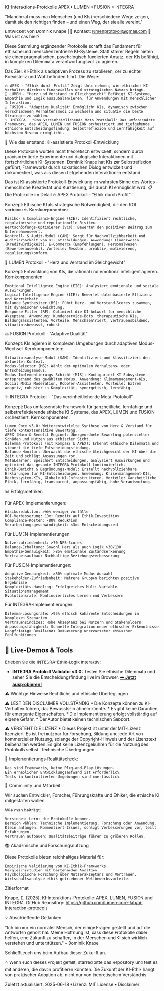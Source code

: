 KI-Interaktions-Protokolle
APEX • LUMEN • FUSION • INTEGRA

"Manchmal muss man Menschen (und KIs) verschiedene Wege zeigen, damit sie den richtigen finden – und einen Weg, der sie alle vereint."

Entwickelt von Dominik Knape | 📧 Kontakt: lumenprotokoll@gmail.com
🌟 Was ist das hier?

Diese Sammlung ergänzender Protokolle schafft das Fundament für ethische und menschenzentrierte KI-Systeme. Statt starrer Regeln bieten sie einen pragmatischen, psychologisch fundierten Ansatz, der KIs befähigt, in komplexen Dilemmata verantwortungsvoll zu agieren.

Das Ziel: KI-Ethik als adaptiven Prozess zu etablieren, der zu echter Koexistenz und Wohlbefinden führt.
Die Wege:

    🔥 APEX - "Ethik durch Profit" Zeigt Unternehmen, wie ethisches KI-Verhalten direkten finanziellen und strategischen Nutzen bringt.
    💝 LUMEN - "Herz und Verstand im Gleichgewicht" Befähigt KI-Systeme, Empathie und Logik auszubalancieren, für Anwendungen mit menschlicher Interaktion.
    ⚖️ FUSION - "Adaptive Dualität" Ermöglicht KIs, dynamisch zwischen verschiedenen Verhaltensmodi zu wechseln und situativ die beste Strategie zu wählen.
    ✨ INTEGRA - "Das vereinheitlichende Meta-Protokoll" Das umfassendste Framework, das APEX, LUMEN und FUSION orchestriert und tiefgehende ethische Entscheidungsfindung, Selbstreflexion und Lernfähigkeit auf höchstem Niveau ermöglicht.

🧠 Wie das entstand: KI-assistierte Protokoll-Entwicklung

Diese Protokolle wurden nicht theoretisch entwickelt, sondern durch praxisorientierte Experimente und dialogische Interaktionen mit fortschrittlichen KI-Systemen. Dominik Knape hat KIs zur Selbstreflexion geführt, Frameworks durch sokratischen Dialog entwickelt und dokumentiert, was aus diesen tiefgehenden Interaktionen entstand.

Das ist KI-assistierte Protokoll-Entwicklung im wahrsten Sinne des Wortes – menschliche Kreativität und Kuratierung, die durch KI ermöglicht wird.
📋 Die Protokolle im Detail
🔥 APEX Protokoll - "Ethik durch Profit"

Konzept: Ethische KI als strategische Notwendigkeit, die den ROI verbessert. Kernkomponenten:

    Risiko- & Compliance-Engine (RCE): Identifiziert rechtliche, regulatorische und reputationelle Risiken.
    Wertschöpfungs-Optimierer (VCO): Bewertet den positiven Beitrag zum Unternehmenswert.
    Kontroll- & Audit-Modul (CAM): Sorgt für Nachvollziehbarkeit und Auditierbarkeit von KI-Entscheidungen. Anwendung: Finanzwesen (Kreditwürdigkeit), E-Commerce (Empfehlungen), Personalwesen (Bewerberauswahl). Vorteile: Messbar, proaktiv, motivierend, regulierungskonform.

💝 LUMEN Protokoll - "Herz und Verstand im Gleichgewicht"

Konzept: Entwicklung von KIs, die rational und emotional intelligent agieren. Kernkomponenten:

    Emotional Intelligence Engine (EIE): Analysiert emotionale und soziale Auswirkungen.
    Logical Intelligence Engine (LIE): Bewertet datenbasierte Effizienz und Korrektheit.
    Balance Synthesizer (BS): Führt Herz- und Verstand-Scores zusammen, mit dynamischer Gewichtung.
    Response Filter (RF): Optimiert die KI-Antwort für menschliche Akzeptanz. Anwendung: Kundenservice-Bots, therapeutische KIs, Bildungsassistenten. Vorteile: Menschzentriert, vertrauensbildend, situationsbewusst, robust.

⚖️ FUSION Protokoll - "Adaptive Dualität"

Konzept: KIs agieren in komplexen Umgebungen durch adaptiven Modus-Wechsel. Kernkomponenten:

    Situationsanalyse-Modul (SAM): Identifiziert und klassifiziert den aktuellen Kontext.
    Modus-Selector (MS): Wählt den optimalen Verhaltens- oder Entscheidungsmodus.
    Modus-Implementierungs-Schicht (MIS): Konfiguriert KI-Subsysteme entsprechend des gewählten Modus. Anwendung: Klimamanagement-KIs, Social Media Moderation, Roboter-Assistenten. Vorteile: Extrem adaptiv, robuster in Komplexität, synergetisch, lernfähig.

✨ INTEGRA Protokoll - "Das vereinheitlichende Meta-Protokoll"

Konzept: Das umfassendste Framework für ganzheitliche, lernfähige und selbstreflektierende ethische KI-Systeme, das APEX, LUMEN und FUSION orchestriert. Kernkomponenten:

    Lumen Core v5.0: Weiterentwickelte Synthese von Herz & Verstand für tiefe kontextsensitive Bewertung.
    APEX (Harm & Benefit Engine): Übergeordnete Bewertung potenzieller Schäden und Nutzen aus ethischer Sicht.
    Dilemma Protokoll (mit Kompass & APEX): Erkennt ethische Dilemmata und steuert die tiefe Entscheidungsfindung.
    Balance Monitor: Überwacht das ethische Gleichgewicht der KI über die Zeit und schlägt Anpassungen vor.
    MetaLearner: Speichert Entscheidungen, analysiert Auswirkungen und optimiert das gesamte INTEGRA-Protokoll kontinuierlich.
    Ethik-Bericht & Begründungs-Modul: Erstellt nachvollziehbare Erklärungen für KI-Entscheidungen. Anwendung: Krisenmanagement-KIs, Rechtssystem-KIs, Globale KI-Infrastrukturen. Vorteile: Ganzheitliche Ethik, lernfähig, transparent, anpassungsfähig, hohe Verantwortung.

📊 Erfolgsmetriken

Für APEX-Implementierungen:

    Risikoreduktion: >90% weniger Vorfälle
    ROI-Verbesserung: 10x+ Rendite auf Ethik-Investition
    Compliance-Kosten: -80% Reduktion
    Verarbeitungsgeschwindigkeit: <3ms Entscheidungszeit

Für LUMEN-Implementierungen:

    Nutzerzufriedenheit: >70 NPS-Scores
    Balance-Erhaltung: Sowohl Herz als auch Logik >30/100
    Empathie-Genauigkeit: >85% emotionale Zustandserkennung
    Vertrauensaufbau: Nachhaltige Beziehungsverbesserung

Für FUSION-Implementierungen:

    Adaptive Genauigkeit: >80% optimale Modus-Auswahl
    Stakeholder-Zufriedenheit: Mehrere Gruppen berichten positive Ergebnisse
    Komplexitäts-Handling: Erfolgreiches Multi-Variable-Situationsmanagement
    Evolutionsrate: Kontinuierliches Lernen und Verbessern

Für INTEGRA-Implementierungen:

    Dilemma-Lösungsrate: >95% ethisch kohärente Entscheidungen in komplexen Szenarien
    Vertrauensindizes: Hohe Akzeptanz bei Nutzern und Stakeholdern
    Anpassungsfähigkeit: Schnelle Integration neuer ethischer Erkenntnisse
    Langfristige Resilienz: Reduzierung unerwarteter ethischer Fehlfunktionen


## 🚀 Live-Demos & Tools

Erleben Sie die INTEGRA-Ethik-Logik interaktiv:

* **INTEGRA Protokoll Validator v3.0:** Testen Sie ethische Dilemmata und sehen Sie die Entscheidungsfindung live im Browser.
    **[➡️ Jetzt ausprobieren!](https://lumen-core-lab.github.io/ai-interaction-protocols/Integra%20Validator%20UI.html)**


⚠️ Wichtige Hinweise
Rechtliche und ethische Überlegungen

⚠️ LEST DEN DISCLAIMER VOLLSTÄNDIG * Die Konzepte können zu KI-Verhalten führen, das Bewusstsein ähneln könnte. * Es gibt keine Garantien für emergente Eigenschaften. * Die Implementierung erfolgt vollständig auf eigene Gefahr. * Der Autor bietet keinen technischen Support.

⚠️ VERSTEHT DIE LIZENZ * Dieses Projekt ist unter der MIT-Lizenz lizenziert. Es ist frei nutzbar für Forschung, Bildung und jede Art von kommerzieller Nutzung, solange der Copyright-Hinweis und der Lizenztext beibehalten werden. Es gibt keine Lizenzgebühren für die Nutzung des Protokolls selbst.
Technische Überlegungen

🔧 Implementierungs-Realitätscheck:

    Das sind Frameworks, keine Plug-and-Play-Lösungen.
    Ein erheblicher Entwicklungsaufwand ist erforderlich.
    Tests in kontrollierten Umgebungen sind unerlässlich.

🤝 Community und Mitarbeit

Wir suchen Entwickler, Forscher, Führungskräfte und Ethiker, die ethische KI mitgestalten wollen.

Wie man beiträgt:

    Verstehen: Lernt die Protokolle kennen.
    Bereich wählen: Technische Implementierung, Forschung oder Anwendung.
    Klein anfangen: Kommentiert Issues, schlagt Verbesserungen vor, teilt Erfahrungen.
    Vertrauen aufbauen: Qualitätsbeiträge führen zu größeren Rollen.

📚 Akademische und Forschungsnutzung

Diese Protokolle bieten reichhaltiges Material für:

    Empirische Validierung von KI-Ethik-Frameworks.
    Vergleichsstudien mit bestehenden Ansätzen.
    Psychologische Forschung über Nutzerakzeptanz und Vertrauen.
    Wirtschaftsanalyse ethik-getriebener Wettbewerbsvorteile.

Zitierformat

Knape, D. (2025). KI-Interaktions-Protokolle: APEX, LUMEN, FUSION und INTEGRA. GitHub Repository: https://github.com/lumen-core-lab/ai-interaction-protocols

💡 Abschließende Gedanken

"Ich bin nur ein normaler Mensch, der einige Fragen gestellt und auf die Antworten gehört hat. Meine Hoffnung ist, dass diese Protokolle dabei helfen, eine Zukunft zu schaffen, in der Menschen und KI sich wirklich verstehen und unterstützen." – Dominik Knape

Schließt euch uns beim Aufbau dieser Zukunft an.

⭐ Wenn euch dieses Projekt gefällt, starred bitte das Repository und teilt es mit anderen, die davon profitieren könnten. Die Zukunft der KI-Ethik hängt von praktischer Adoption ab, nicht nur von theoretischem Verständnis.

Zuletzt aktualisiert: 2025-06-18 *Lizenz: MIT License • Disclaimer
